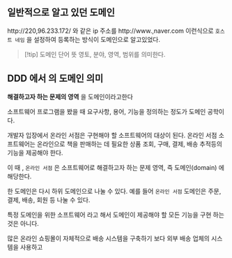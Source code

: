 ## 일반적으로 알고 있던 도메인

http://220,96.233.172/ 와 같은 ip 주소를 http://www.,naver.com 이런식으로 `호스트 네임` 을 설정하여 등록하는 방식이 도메인으로 알고있었다.

>[!tip] 도메인 단어 뜻
> 영토, 분야, 영역, 범위를 의미한다.

## DDD 에서 의 도메인 의미

**해결하고자 하는 문제의 영역** 을 도메인이라고한다

소프트웨어 프로그램을 봤을 때 요구사항, 용어, 기능을 정의하는 정도가 도메인 공학이다.

개발자 입장에서 온라인 서점은 구현해야 할 소프트웨어의 대상이 된다.
온라인 서점 소프트웨어는 온라인으로 책을 판매하는 데 필요한 상품 조회, 구매, 결제, 배송 추적등의 기능을 제공해야 한다.

이 때 , `온라인 서점` 은 소프트웨어로 해결하고자 하는 문제 영역, 즉 도메인(domain) 에 해당한다.

한 도메인은 다시 하위 도메인으로 나눌 수 있다. 예를 들어 `온라인 서점` 도메인은 주문, 결제, 배송, 회원 등 나눌 수 있다.

특정 도메인을 위한 소프트웨어 라고 해서 도메인이 제공해야 할 모든 기능을 구현 하는 것은 아니다.

많은 온라인 쇼핑몰이 자체적으로 배송 시스템을 구축하기 보다 외부 배송 업체의 시스템을 사용하고 

